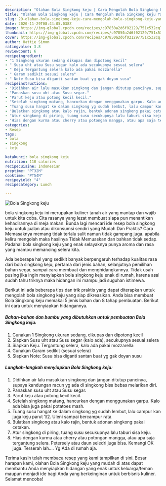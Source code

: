 ```yaml
---
description: "Olahan Bola Singkong keju | Cara Mengolah Bola Singkong keju Yang Bikin Ngiler"
title: "Olahan Bola Singkong keju | Cara Mengolah Bola Singkong keju Yang Bikin Ngiler"
slug: 29-olahan-bola-singkong-keju-cara-mengolah-bola-singkong-keju-yang-bikin-ngiler
date: 2020-11-29T08:44:05.038Z
image: https://img-global.cpcdn.com/recipes/c97850a2d6f02129/751x532cq70/bola-singkong-keju-foto-resep-utama.jpg
thumbnail: https://img-global.cpcdn.com/recipes/c97850a2d6f02129/751x532cq70/bola-singkong-keju-foto-resep-utama.jpg
cover: https://img-global.cpcdn.com/recipes/c97850a2d6f02129/751x532cq70/bola-singkong-keju-foto-resep-utama.jpg
author: Hattie Simon
ratingvalue: 3.8
reviewcount: 6
recipeingredient:
- "1 Singkong ukuran sedang dikupas dan dipotong kecil"
- " Susu uht atau Susu segar kalo ada secukupnya sesuai selera"
- " Keju Tergantung selera kalo ada pakai mozzarella"
- " Garam sedikit sesuai selera"
- " Note Susu bisa diganti santan buat yg gak doyan susu"
recipeinstructions:
- "Didihkan air lalu masukkan singkong dan jangan ditutup pancinya, supaya kandungan racun yg ada di singkong bisa bebas melarikan diri."
- "Panaskan susu uht atau Susu segar."
- "Parut keju atau potong kecil kecil."
- "Setelah singkong matang, hancurkan dengan menggunakan garpu. Kalo ada bisa juga pakai potatoes mash."
- "Tuang susu hangat ke dalam singkong yg sudah lembut, lalu campur kan juga keju parut 1/2. Uleni sampai bercampur rata."
- "Bulatkan singkong atau kalo rajin, bentuk adonan singkong pakai cetakan."
- "Atur singkong di piring, tuang susu secukupnya lalu taburi sisa keju."
- "Hias dengan kurma atau cherry atau potongan mangga, atau apa saja tergantung selera. Petersely atau daun seledri juga bisa. Kemangi OK juga. Terserah lah.... Yg Ada di rumah aja."
categories:
- Resep
tags:
- bola
- singkong
- keju

katakunci: bola singkong keju 
nutrition: 110 calories
recipecuisine: Indonesian
preptime: "PT32M"
cooktime: "PT54M"
recipeyield: "4"
recipecategory: Lunch

---
```



![Bola Singkong keju](https://img-global.cpcdn.com/recipes/c97850a2d6f02129/751x532cq70/bola-singkong-keju-foto-resep-utama.jpg)


bola singkong keju ini merupakan kuliner tanah air yang mantap dan wajib untuk kita coba. Cita rasanya yang lezat membuat siapa pun menantikan kehadirannya di meja makan.
Bunda lagi mencari ide resep bola singkong keju untuk jualan atau dikonsumsi sendiri yang Mudah Dan Praktis? Cara Memasaknya memang tidak terlalu sulit namun tidak gampang juga. apabila keliru mengolah maka hasilnya Tidak Memuaskan dan bahkan tidak sedap. Padahal bola singkong keju yang enak selayaknya punya aroma dan rasa yang mampu memancing selera kita.

Ada beberapa hal yang sedikit banyak berpengaruh terhadap kualitas rasa dari bola singkong keju, pertama dari jenis bahan, selanjutnya pemilihan bahan segar, sampai cara membuat dan menghidangkannya. Tidak usah pusing jika ingin menyiapkan bola singkong keju enak di rumah, karena asal sudah tahu triknya maka hidangan ini mampu jadi suguhan istimewa.




Berikut ini ada beberapa tips dan trik praktis yang dapat diterapkan untuk mengolah bola singkong keju yang siap dikreasikan. Anda bisa membuat Bola Singkong keju memakai 5 jenis bahan dan 8 tahap pembuatan. Berikut ini cara untuk menyiapkan hidangannya.

<!--inarticleads1-->

##### Bahan-bahan dan bumbu yang dibutuhkan untuk pembuatan Bola Singkong keju:

1. Gunakan 1 Singkong ukuran sedang, dikupas dan dipotong kecil
1. Siapkan  Susu uht atau Susu segar (kalo ada), secukupnya sesuai selera
1. Siapkan  Keju. Tergantung selera, kalo ada pakai mozzarella
1. Gunakan  Garam sedikit (sesuai selera)
1. Siapkan  Note: Susu bisa diganti santan buat yg gak doyan susu




<!--inarticleads2-->

##### Langkah-langkah menyiapkan Bola Singkong keju:

1. Didihkan air lalu masukkan singkong dan jangan ditutup pancinya, supaya kandungan racun yg ada di singkong bisa bebas melarikan diri.
1. Panaskan susu uht atau Susu segar.
1. Parut keju atau potong kecil kecil.
1. Setelah singkong matang, hancurkan dengan menggunakan garpu. Kalo ada bisa juga pakai potatoes mash.
1. Tuang susu hangat ke dalam singkong yg sudah lembut, lalu campur kan juga keju parut 1/2. Uleni sampai bercampur rata.
1. Bulatkan singkong atau kalo rajin, bentuk adonan singkong pakai cetakan.
1. Atur singkong di piring, tuang susu secukupnya lalu taburi sisa keju.
1. Hias dengan kurma atau cherry atau potongan mangga, atau apa saja tergantung selera. Petersely atau daun seledri juga bisa. Kemangi OK juga. Terserah lah.... Yg Ada di rumah aja.




Terima kasih telah membaca resep yang kami tampilkan di sini. Besar harapan kami, olahan Bola Singkong keju yang mudah di atas dapat membantu Anda menyiapkan hidangan yang enak untuk keluarga/teman maupun menjadi ide bagi Anda yang berkeinginan untuk berbisnis kuliner. Selamat mencoba!
